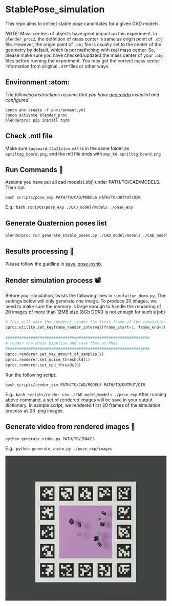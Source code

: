 # StablePose_simulation
This repo aims to collect stable pose candidates for a given CAD models.

*NOTE:* Mass centers of objects have great impact on this experiment. In `Blender_proc2`, the definition of mass center is same as origin point of `.obj` file.
However, the origin point of `.obj` file is usually set to the center of the geometry by default, which is not mathching with real mass center. 
So, please make sure you have checked/updated the mass center of your `.obj` files before running the experiment. You may get the correct mass center information from original `.STP` files or other ways.


## Environment :atom:

*The following instructions assume that you have [anaconda][conda] installed and configured*

```
conda env create -f environment.yml
conda activate blender_proc
blenderproc pip install tqdm
```

## Check .mtl file
Make sure `tagboard_21x21x1cm.mtl` is in the same folder as `apriltag_board.png`, and the mtl file ends with `map_Kd apriltag_board.png`

## Run Commands :rocket:	
Assume you have put all cad models(.obj) under PATH/TO/CAD/MODELS. Then run:

```
bash scripts/pose_exp PATH/TO/CAD/MODELS PATH/TO/OUTPUT/DIR
```
E.g.:  `bash scripts/pose_exp ./CAD_model/models ./pose_exp`

## Generate Quaternion poses list
```bash
blenderproc run generate_stable_poses.py ./CAD_model/models ./CAD_model/tagboard_21x21x1cm.obj ./pose_exp
```
## Results processing :floppy_disk:
Please follow the guidline in [save_pose.ipynb](https://urldefense.com/v3/__https://github.com/yangfei4/StablePose_simulation/blob/main/save_pose.ipynb__;!!DZ3fjg!-o-pKfulG6fhaTC2n8gX67C3nUFhSSwKGefaxhrYf74ze2Fsd0hnjrn-daN_jPA3OSyHLGbPpfjrknHlBKZ8SGlDibOc$ ).

## Render simulation process :film_projector:	
Before your simulation, twists the following lines in `simulation_demo.py`. The settings below will only generate one image. To produce 20 images, we need to make sure the memory is large enough to handle the rendering of 20 images of more than 12MB size.(8Gb DDR3 is not enough for such a job)
```python
# This will make the renderer render the first frame of the simulation
bproc.utility.set_keyframe_render_interval(frame_start=1, frame_end=2)

###############################################################
# render the whole pipeline and save them as PNGs
###############################################################
bproc.renderer.set_max_amount_of_samples(1)
bproc.renderer.set_noise_threshold(1)
bproc.renderer.set_cpu_threads(0)
```
Run the following script:
```
bash scripts/render_sim PATH/TO/CAD/MODELS PATH/TO/OUTPUT/DIR
```
E.g.:  `bash scripts/render_sim ./CAD_model/models ./pose_exp`
After running above command, a set of rendered images will be save in your output dictionary.
In sample script, we rendered first 20 frames of the simulation process as 20 .png images.

## Generate video from rendered images  :vhs:	
```
python generate_video.py PATH/TO/IMAGES
```
E.g.:  `python generate_video.py ./pose_exp/images`

![](./simulation_demo.gif)

[conda]: https://urldefense.com/v3/__https://docs.conda.io/projects/conda/en/latest/user-guide/install/index.html__;!!DZ3fjg!-o-pKfulG6fhaTC2n8gX67C3nUFhSSwKGefaxhrYf74ze2Fsd0hnjrn-daN_jPA3OSyHLGbPpfjrknHlBKZ8SCrVLMxb$ 
